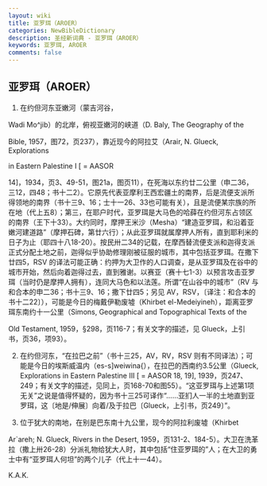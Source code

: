 ```yaml
---
layout: wiki
title: 亚罗珥（AROER）
categories: NewBibleDictionary
description: 圣经新词典 - 亚罗珥（AROER）
keywords: 亚罗珥, AROER
comments: false
---
```


## 亚罗珥（AROER）

1. 在约但河东亚嫩河（蒙吉河谷，

Wadi Mo^jib）的北岸，俯视亚嫩河的峡道（D. Baly, The Geography of the

Bible, 1957，图72，页237），靠近现今的阿拉艾（Arair, N. Glueck, Explorations

in Eastern Palestine I [ = AASOR

14]，1934，页3、49-51，图21a，图页11），在死海以东约廿二公里（申二36，三12，四48；书十二2）。它原先代表亚摩利王西宏疆土的南界，后是流便支派所得领地的南界（书十三9、16；士十一26、33也可能有关），且是流便某宗族的所在地（代上五8）；第三，在耶户时代，亚罗珥是大马色的哈薛在约但河东占领区的南界（王下十33）。大约同时，摩押王米沙（Mesha）“建造亚罗珥，和沿着亚嫩河建道路”（摩押石碑，第廿六行）；从此亚罗珥就属摩押人所有，直到耶利米的日子为止（耶四十八18-20）。按民卅二34的记载，在摩西替流便支派和迦得支派正式分配土地之前，迦得似乎协助修理刚被征服的城市，其中包括亚罗珥。在撒下廿四5，RSV 的译法可能正确：约押为大卫作的人口调查，是从亚罗珥及在谷中的城市开始，然后向着迦得过去，直到雅谢。以赛亚（赛十七1-3）以预言攻击亚罗珥（当时仍是摩押人拥有），连同大马色和以法莲。所谓“在山谷中的城市”（RV 与和合本的申二36；书十三9、16；撒下廿四5；另见 AV，RSV，〔译注：和合本的书十二22〕），可能是今日的梅戴伊勒废墟（Khirbet el-Medeiyineh），距离亚罗珥东南约十一公里（Simons, Geographical and Topographical Texts of the

Old Testament, 1959，§298，页116-7；有关文字的描述，见 Glueck，上引书，页36，项93）。

2. 在约但河东，“在拉巴之前”（书十三25，AV，RV，RSV 则有不同译法）；可能是今日的埃斯威温内（es-s]weiwina{），在拉巴的西南约3.5公里（Glueck, Explorations in Eastern Palestine III [ = AASOR 18, 19], 1939，页247、249；有关文字的描述，见同上，页168-70和图55）。“这亚罗珥与上述第1项无关”之说是值得怀疑的，因为书十三25可译作“……亚扪人一半的土地直到亚罗珥，这〔地是/伸展〕向着/及于拉巴〔Glueck，上引书，页249〕”。

3. 位于犹大的南地，在别是巴东南十九公里，现今的阿拉利废墟（Khirbet

Ar`areh; N. Glueck, Rivers in the Desert, 1959，页131-2、184-5）。大卫在洗革拉（撒上卅26-28）分派礼物给犹大人时，其中包括“住亚罗珥的”人；在大卫的勇士中有“亚罗珥人何坦”的两个儿子（代上十一44）。

K.A.K.








